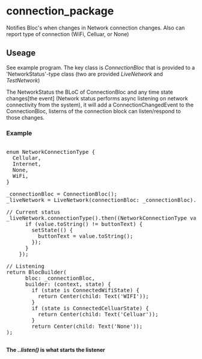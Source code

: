 # connection_package

Notifies Bloc's when changes in Network connection changes. Also can report type of connection (WiFi, Celluar, or None)

## Useage

See example program.
The key class is <i>ConnectionBloc</i> that is provided to a 'NetworkStatus'-type class (two are provided <i>LiveNetwork</i> and <i>TestNetwork</i>)

The NetworkStatus the BLoC of ConnectionBloc and any time state changes[the event] (Network status performs async listening on network connectivity from the system), it will add a ConnectionChangedEvent to the ConnectionBloc, listerns of the connection block can listen/respond to those changes.

### Example

<pre>

enum NetworkConnectionType {
  Cellular,
  Internet,
  None,
  WiFi,
}

_connectionBloc = ConnectionBloc();
_liveNetwork = LiveNetwork(connectionBloc: _connectionBloc)..listen();

// Current status
_liveNetwork.connectionType().then((NetworkConnectionType value) {
      if (value.toString() != buttonText) {
        setState(() {
          buttonText = value.toString();
        });
      }
    });

// Listening
return BlocBuilder(
      bloc: _connectionBloc,
      builder: (context, state) {
        if (state is ConnectedWifiState) {
          return Center(child: Text('WIFI'));
        }
        if (state is ConnectedCelluarState) {
          return Center(child: Text('Celluar'));
        }
        return Center(child: Text('None'));
);

</pre>

<b>The <i>..listen()</i> is what starts the listener</b>
